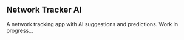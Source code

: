 ## Network Tracker AI

A network tracking app with AI suggestions and predictions. Work in progress...